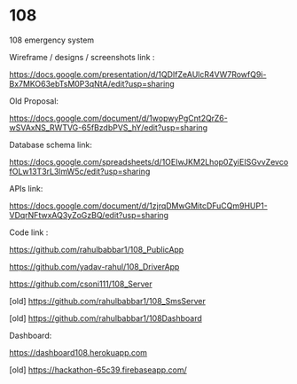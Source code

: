 # 108
108 emergency system


Wireframe / designs / screenshots link :

  https://docs.google.com/presentation/d/1QDIfZeAUlcR4VW7RowfQ9i-Bx7MKO63ebTsM0P3qNtA/edit?usp=sharing

Old Proposal:

  https://docs.google.com/document/d/1wopwyPgCnt2QrZ6-wSVAxNS_RWTVG-65fBzdbPVS_hY/edit?usp=sharing

Database schema link:

  https://docs.google.com/spreadsheets/d/1OEIwJKM2Lhop0ZyiEISGvvZevcofOLw13T3rL3lmW5c/edit?usp=sharing

APIs link:

  https://docs.google.com/document/d/1zjrqDMwGMitcDFuCQm9HUP1-VDqrNFtwxAQ3yZoGzBQ/edit?usp=sharing

Code link :

  https://github.com/rahulbabbar1/108_PublicApp

  https://github.com/yadav-rahul/108_DriverApp
  
  https://github.com/csoni111/108_Server

  [old] https://github.com/rahulbabbar1/108_SmsServer

  [old] https://github.com/rahulbabbar1/108Dashboard

Dashboard:
  
  https://dashboard108.herokuapp.com
  
  [old] https://hackathon-65c39.firebaseapp.com/
